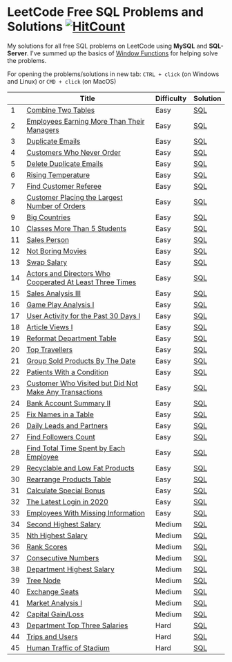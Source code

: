 # LeetCode Free SQL Problems and Solutions [![HitCount](http://hits.dwyl.com/MoamenAlaa0/LeetCode-Free-SQL-Problems.svg)](http://hits.dwyl.com/MoamenAlaa0/LeetCode-Free-SQL-Problems)
My solutions for all free SQL problems on LeetCode using **MySQL** and **SQL-Server**. I've summed up the basics of [Window Functions](https://github.com/MoamenAlaa0/SQL_learning/tree/main/Window%20Functions%20Summary) for helping solve the problems.

For opening the problems/solutions in new tab: `CTRL + click` (on Windows and Linux) or `CMD + click` (on MacOS) 

|    | Title                                                      | Difficulty | Solution |
|----|------------------------------------------------------------|------------|----------|
| 1 | [Combine Two Tables](https://leetcode.com/problems/combine-two-tables/) | Easy |[SQL](https://github.com/MoamenAlaa0/SQL_learning/blob/main/Solutions/Combine%20Two%20Tables.sql) |
| 2 | [Employees Earning More Than Their Managers](https://leetcode.com/problems/employees-earning-more-than-their-managers/) | Easy |[SQL](https://github.com/MoamenAlaa0/SQL_learning/blob/main/Solutions/Employees%20Earning%20More%20Than%20Their%20Managers.sql)
| 3 | [Duplicate Emails](https://leetcode.com/problems/duplicate-emails/) | Easy |[SQL](https://github.com/MoamenAlaa0/SQL_learning/blob/main/Solutions/Duplicate%20Emails.sql)
| 4 | [Customers Who Never Order](https://leetcode.com/problems/customers-who-never-order/) | Easy |[SQL](https://github.com/MoamenAlaa0/SQL_learning/blob/main/Solutions/Customers%20Who%20Never%20Order.sql)
| 5 | [Delete Duplicate Emails](https://leetcode.com/problems/delete-duplicate-emails/) | Easy |[SQL](https://github.com/MoamenAlaa0/SQL_learning/blob/main/Solutions/Delete%20Duplicate%20Emails.sql)
| 6 | [Rising Temperature](https://leetcode.com/problems/rising-temperature/) | Easy |[SQL](https://github.com/MoamenAlaa0/SQL_learning/blob/main/Solutions/Rising%20Temperature.sql)
| 7 | [Find Customer Referee](https://leetcode.com/problems/find-customer-referee/) | Easy |[SQL](https://github.com/MoamenAlaa0/SQL_learning/blob/main/Solutions/Find%20Customer%20Referee.sql)
| 8 | [Customer Placing the Largest Number of Orders](https://leetcode.com/problems/customer-placing-the-largest-number-of-orders/) | Easy |[SQL](https://github.com/MoamenAlaa0/SQL_learning/blob/main/Solutions/Customer%20Placing%20the%20Largest%20Number%20of%20Orders.sql)
| 9 | [Big Countries](https://leetcode.com/problems/big-countries/) | Easy |[SQL](https://github.com/MoamenAlaa0/SQL_learning/blob/main/Solutions/Big%20Countries.sql)
| 10 | [Classes More Than 5 Students](https://leetcode.com/problems/classes-more-than-5-students/) | Easy |[SQL](https://github.com/MoamenAlaa0/SQL_learning/blob/main/Solutions/Classes%20More%20Than%205%20Students.sql)
| 11 | [Sales Person](https://leetcode.com/problems/sales-person/) | Easy |[SQL](https://github.com/MoamenAlaa0/SQL_learning/blob/main/Solutions/Sales%20Person.sql)
| 12 | [Not Boring Movies](https://leetcode.com/problems/not-boring-movies/) | Easy |[SQL](https://github.com/MoamenAlaa0/SQL_learning/blob/main/Solutions/Not%20Boring%20Movies.sql)
| 13 | [Swap Salary](https://leetcode.com/problems/swap-salary/) | Easy |[SQL](https://github.com/MoamenAlaa0/SQL_learning/blob/main/Solutions/Swap%20Salary.sql)
| 14 | [Actors and Directors Who Cooperated At Least Three Times](https://leetcode.com/problems/actors-and-directors-who-cooperated-at-least-three-times/) | Easy |[SQL](https://github.com/MoamenAlaa0/SQL_learning/blob/main/Solutions/Actors%20and%20Directors%20Who%20Cooperated%20At%20Least%20Three%20Times.sql)
| 15 | [Sales Analysis III](https://leetcode.com/problems/sales-analysis-iii/) | Easy |[SQL](https://github.com/MoamenAlaa0/SQL_learning/blob/main/Solutions/Sales%20Analysis%20III.sql)
| 16 | [Game Play Analysis I](https://leetcode.com/problems/game-play-analysis-i/) | Easy |[SQL](https://github.com/MoamenAlaa0/SQL_learning/blob/main/Solutions/Game%20Play%20Analysis%20I.sql)
| 17 | [User Activity for the Past 30 Days I](https://leetcode.com/problems/user-activity-for-the-past-30-days-i/) | Easy |[SQL](https://github.com/MoamenAlaa0/SQL_learning/blob/main/Solutions/User%20Activity%20for%20the%20Past%2030%20Days%20I.sql)
| 18 | [Article Views I](https://leetcode.com/problems/article-views-i/) | Easy |[SQL](https://github.com/MoamenAlaa0/SQL_learning/blob/main/Solutions/Article%20Views%20I.sql)
| 19 | [Reformat Department Table](https://leetcode.com/problems/reformat-department-table/) | Easy |[SQL](https://github.com/MoamenAlaa0/SQL_learning/blob/main/Solutions/Reformat%20Department%20Table.sql)
| 20 | [Top Travellers](https://leetcode.com/problems/top-travellers/) | Easy |[SQL](https://github.com/MoamenAlaa0/SQL_learning/blob/main/Solutions/Top%20Travellers.sql)
| 21 | [Group Sold Products By The Date](https://leetcode.com/problems/group-sold-products-by-the-date/) | Easy |[SQL](https://github.com/MoamenAlaa0/SQL_learning/blob/main/Solutions/Group%20Sold%20Products%20By%20The%20Date.sql)
| 22 | [Patients With a Condition](https://leetcode.com/problems/patients-with-a-condition/) | Easy |[SQL](https://github.com/MoamenAlaa0/SQL_learning/blob/main/Solutions/Patients%20With%20a%20Condition.sql)
| 23 | [Customer Who Visited but Did Not Make Any Transactions](https://leetcode.com/problems/customer-who-visited-but-did-not-make-any-transactions/) | Easy |[SQL](https://github.com/MoamenAlaa0/SQL_learning/blob/main/Solutions/Customer%20Who%20Visited%20but%20Did%20Not%20Make%20Any%20Transactions.sql)
| 24 | [Bank Account Summary II](https://leetcode.com/problems/bank-account-summary-ii/) | Easy |[SQL](https://github.com/MoamenAlaa0/SQL_learning/blob/main/Solutions/Bank%20Account%20Summary%20II.sql)
| 25 | [Fix Names in a Table](https://leetcode.com/problems/fix-names-in-a-table/) | Easy |[SQL](https://github.com/MoamenAlaa0/SQL_learning/blob/main/Solutions/Fix%20Names%20in%20a%20Table.sql)
| 26 | [Daily Leads and Partners](https://leetcode.com/problems/daily-leads-and-partners/) | Easy |[SQL](https://github.com/MoamenAlaa0/SQL_learning/blob/main/Solutions/Daily%20Leads%20and%20Partners.sql)
| 27 | [Find Followers Count](https://leetcode.com/problems/find-followers-count/) | Easy |[SQL](https://github.com/MoamenAlaa0/SQL_learning/blob/main/Solutions/Find%20Followers%20Count.sql)
| 28 | [Find Total Time Spent by Each Employee](https://leetcode.com/problems/find-total-time-spent-by-each-employee/) | Easy |[SQL](https://github.com/MoamenAlaa0/SQL_learning/blob/main/Solutions/Find%20Total%20Time%20Spent%20by%20Each%20Employee.sql)
| 29 | [Recyclable and Low Fat Products](https://leetcode.com/problems/recyclable-and-low-fat-products/) | Easy |[SQL](https://github.com/MoamenAlaa0/SQL_learning/blob/main/Solutions/Recyclable%20and%20Low%20Fat%20Products.sql)
| 30 | [Rearrange Products Table](https://leetcode.com/problems/rearrange-products-table/) | Easy |[SQL](https://github.com/MoamenAlaa0/SQL_learning/blob/main/Solutions/Rearrange%20Products%20Table.sql)
| 31 | [Calculate Special Bonus](https://leetcode.com/problems/calculate-special-bonus/) | Easy |[SQL](https://github.com/MoamenAlaa0/SQL_learning/blob/main/Solutions/Calculate%20Special%20Bonus.sql)
| 32 | [The Latest Login in 2020](https://leetcode.com/problems/the-latest-login-in-2020/) | Easy |[SQL](https://github.com/MoamenAlaa0/SQL_learning/blob/main/Solutions/The%20Latest%20Login%20in%202020.sql)
| 33 | [Employees With Missing Information](https://leetcode.com/problems/employees-with-missing-information/) | Easy |[SQL](https://github.com/MoamenAlaa0/SQL_learning/blob/main/Solutions/Employees%20With%20Missing%20Information.sql)
| 34 | [Second Highest Salary](https://leetcode.com/problems/second-highest-salary/) | Medium |[SQL](https://github.com/MoamenAlaa0/SQL_learning/blob/main/Solutions/Second%20Highest%20Salary.sql)
| 35 | [Nth Highest Salary](https://leetcode.com/problems/nth-highest-salary/) | Medium |[SQL](https://github.com/MoamenAlaa0/SQL_learning/blob/main/Solutions/Nth%20Highest%20Salary.sql)
| 36 | [Rank Scores](https://leetcode.com/problems/rank-scores/) | Medium |[SQL](https://github.com/MoamenAlaa0/SQL_learning/blob/main/Solutions/Rank%20Scores.sql)
| 37 | [Consecutive Numbers](https://leetcode.com/problems/consecutive-numbers/) | Medium |[SQL](https://github.com/MoamenAlaa0/SQL_learning/blob/main/Solutions/Consecutive%20Numbers.sql)
| 38 | [Department Highest Salary](https://leetcode.com/problems/department-highest-salary/) | Medium |[SQL](https://github.com/MoamenAlaa0/SQL_learning/blob/main/Solutions/Department%20Highest%20Salary.sql)
| 39 | [Tree Node](https://leetcode.com/problems/tree-node/) | Medium |[SQL](https://github.com/MoamenAlaa0/SQL_learning/blob/main/Solutions/Tree%20Node.sql)
| 40 | [Exchange Seats](https://leetcode.com/problems/exchange-seats/) | Medium |[SQL](https://github.com/MoamenAlaa0/SQL_learning/blob/main/Solutions/Exchange%20Seats.sql)
| 41 | [Market Analysis I](https://leetcode.com/problems/market-analysis-i/) | Medium |[SQL](https://github.com/MoamenAlaa0/SQL_learning/blob/main/Solutions/Market%20Analysis%20I.sql)
| 42 | [Capital Gain/Loss](https://leetcode.com/problems/capital-gainloss/) | Medium |[SQL](https://github.com/MoamenAlaa0/SQL_learning/blob/main/Solutions/Capital%20GainLoss.sql)
| 43 | [Department Top Three Salaries](https://leetcode.com/problems/department-top-three-salaries/) | Hard |[SQL](https://github.com/MoamenAlaa0/SQL_learning/blob/main/Solutions/Department%20Top%20Three%20Salaries.sql)
| 44 | [Trips and Users](https://leetcode.com/problems/trips-and-users/) | Hard |[SQL](https://github.com/MoamenAlaa0/SQL_learning/blob/main/Solutions/Trips%20and%20Users.sql)
| 45 | [Human Traffic of Stadium](https://leetcode.com/problems/human-traffic-of-stadium/) | Hard |[SQL](https://github.com/MoamenAlaa0/SQL_learning/blob/main/Solutions/Human%20Traffic%20of%20Stadium.sql)
